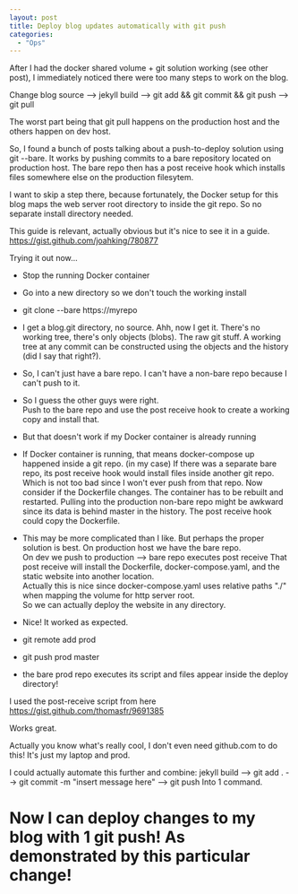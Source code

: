 ```yaml
---
layout: post
title: Deploy blog updates automatically with git push
categories:
  - "Ops"
---
```


After I had the docker shared volume + git solution working (see other post),
I immediately noticed there were too many steps to work on the blog.
  
Change blog source --> jekyll build --> git add && git commit && git push --> git pull
  
The worst part being that git pull happens on the production host and the others happen on dev host.
  
So, I found a bunch of posts talking about a push-to-deploy solution using git --bare.
It works by pushing commits to a bare repository located on production host.
The bare repo then has a post receive hook which installs files somewhere else on the production filesytem.
  
I want to skip a step there, because fortunately, the Docker setup for this blog
maps the web server root directory to inside the git repo.  So no separate install directory needed.
  
This guide is relevant, actually obvious but it's nice to see it in a guide.  https://gist.github.com/joahking/780877
  
Trying it out now...
  
* Stop the running Docker container
* Go into a new directory so we don't touch the working install
* git clone --bare https://myrepo
* I get a blog.git directory, no source.
  Ahh, now I get it.  There's no working tree, there's only objects (blobs).  The raw git stuff.
  A working tree at any commit can be constructed using the objects and the history (did I say that right?).
  
* So, I can't just have a bare repo.  I can't have a non-bare repo because I can't push to it.
* So I guess the other guys were right.  
  Push to the bare repo and use the post receive hook
  to create a working copy and install that.
* But that doesn't work if my Docker container is already running
* If Docker container is running, that means docker-compose up happened inside a git repo. (in my case)
  If there was a separate bare repo, its post receive hook would install files inside another git repo.
  Which is not too bad since I won't ever push from that repo.
  Now consider if the Dockerfile changes.  The container has to be rebuilt and restarted.
  Pulling into the production non-bare repo might be awkward since its data is behind master in the history.
  The post receive hook could copy the Dockerfile.
  
* This may be more complicated than I like.  But perhaps the proper solution is best.
  On production host we have the bare repo.  
  On dev we push to production -->  bare repo executes post receive
  That post receive will install the Dockerfile, docker-compose.yaml, and the static website
  into another location.  
  Actually this is nice since docker-compose.yaml uses relative paths "./" when mapping the
  volume for http server root.  
  So we can actually deploy the website in any directory.
  
* Nice! It worked as expected.
* git remote add prod
* git push prod master
* the bare prod repo executes its script and files appear inside the deploy directory!

I used the post-receive script from here
https://gist.github.com/thomasfr/9691385
  
Works great.
  
Actually you know what's really cool, I don't even need github.com to do this!  It's just my laptop and prod.
  
I could actually automate this further and combine:  jekyll build --> git add . --> git commit -m "insert message here" --> git push 
Into 1 command.

# Now I can deploy changes to my blog with 1 git push!  As demonstrated by this particular change!
  
